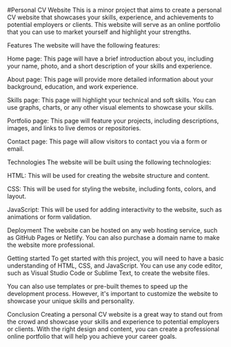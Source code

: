 
#Personal CV Website
This is a minor project that aims to create a personal CV website that showcases your skills, experience, and achievements to potential employers or clients. This website will serve as an online portfolio that you can use to market yourself and highlight your strengths.

Features
The website will have the following features:

Home page: This page will have a brief introduction about you, including your name, photo, and a short description of your skills and experience.

About page: This page will provide more detailed information about your background, education, and work experience.

Skills page: This page will highlight your technical and soft skills. You can use graphs, charts, or any other visual elements to showcase your skills.

Portfolio page: This page will feature your projects, including descriptions, images, and links to live demos or repositories.

Contact page: This page will allow visitors to contact you via a form or email.

Technologies
The website will be built using the following technologies:

HTML: This will be used for creating the website structure and content.

CSS: This will be used for styling the website, including fonts, colors, and layout.

JavaScript: This will be used for adding interactivity to the website, such as animations or form validation.

Deployment
The website can be hosted on any web hosting service, such as GitHub Pages or Netlify. You can also purchase a domain name to make the website more professional.

Getting started
To get started with this project, you will need to have a basic understanding of HTML, CSS, and JavaScript. You can use any code editor, such as Visual Studio Code or Sublime Text, to create the website files.

You can also use templates or pre-built themes to speed up the development process. However, it's important to customize the website to showcase your unique skills and personality.

Conclusion
Creating a personal CV website is a great way to stand out from the crowd and showcase your skills and experience to potential employers or clients. With the right design and content, you can create a professional online portfolio that will help you achieve your career goals.